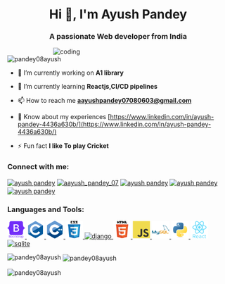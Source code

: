 <h1 align="center">Hi 👋, I'm Ayush Pandey</h1>
<h3 align="center">A passionate Web developer from India</h3>
<img  align="right" alt="coding" width="400" src="https://media2.giphy.com/media/2IudUHdI075HL02Pkk/giphy.gif?cid=6c09b952xo7aw2173zc023p4evg42j1jhl19h6g3llfsniw8&ep=v1_gifs_search&rid=giphy.gif&ct=g"

<p align="left"> <img src="https://komarev.com/ghpvc/?username=pandey08ayush&label=Profile%20views&color=0e75b6&style=flat" alt="pandey08ayush" /> </p>

- 🔭 I’m currently working on **A1 library**

- 🌱 I’m currently learning **Reactjs,CI/CD pipelines**

- 📫 How to reach me **aayushpandey07080603@gmail.com**

- 📄 Know about my experiences [https://www.linkedin.com/in/ayush-pandey-4436a630b/](https://www.linkedin.com/in/ayush-pandey-4436a630b/)

- ⚡ Fun fact **I like To play Cricket**

<h3 align="left">Connect with me:</h3>
<p align="left">
<a href="https://linkedin.com/in/ayush pandey" target="blank"><img align="center" src="https://raw.githubusercontent.com/rahuldkjain/github-profile-readme-generator/master/src/images/icons/Social/linked-in-alt.svg" alt="ayush pandey" height="30" width="40" /></a>
<a href="https://instagram.com/aayush_pandey_07" target="blank"><img align="center" src="https://raw.githubusercontent.com/rahuldkjain/github-profile-readme-generator/master/src/images/icons/Social/instagram.svg" alt="aayush_pandey_07" height="30" width="40" /></a>
<a href="https://www.hackerrank.com/ayush pandey" target="blank"><img align="center" src="https://raw.githubusercontent.com/rahuldkjain/github-profile-readme-generator/master/src/images/icons/Social/hackerrank.svg" alt="ayush pandey" height="30" width="40" /></a>
<a href="https://www.leetcode.com/ayush pandey" target="blank"><img align="center" src="https://raw.githubusercontent.com/rahuldkjain/github-profile-readme-generator/master/src/images/icons/Social/leet-code.svg" alt="ayush pandey" height="30" width="40" /></a>
<a href="https://auth.geeksforgeeks.org/user/ayush pandey" target="blank"><img align="center" src="https://raw.githubusercontent.com/rahuldkjain/github-profile-readme-generator/master/src/images/icons/Social/geeks-for-geeks.svg" alt="ayush pandey" height="30" width="40" /></a>
</p>

<h3 align="left">Languages and Tools:</h3>
<p align="left"> <a href="https://getbootstrap.com" target="_blank" rel="noreferrer"> <img src="https://raw.githubusercontent.com/devicons/devicon/master/icons/bootstrap/bootstrap-plain-wordmark.svg" alt="bootstrap" width="40" height="40"/> </a> <a href="https://www.cprogramming.com/" target="_blank" rel="noreferrer"> <img src="https://raw.githubusercontent.com/devicons/devicon/master/icons/c/c-original.svg" alt="c" width="40" height="40"/> </a> <a href="https://www.w3schools.com/cpp/" target="_blank" rel="noreferrer"> <img src="https://raw.githubusercontent.com/devicons/devicon/master/icons/cplusplus/cplusplus-original.svg" alt="cplusplus" width="40" height="40"/> </a> <a href="https://www.w3schools.com/css/" target="_blank" rel="noreferrer"> <img src="https://raw.githubusercontent.com/devicons/devicon/master/icons/css3/css3-original-wordmark.svg" alt="css3" width="40" height="40"/> </a> <a href="https://www.djangoproject.com/" target="_blank" rel="noreferrer"> <img src="https://cdn.worldvectorlogo.com/logos/django.svg" alt="django" width="40" height="40"/> </a> <a href="https://www.w3.org/html/" target="_blank" rel="noreferrer"> <img src="https://raw.githubusercontent.com/devicons/devicon/master/icons/html5/html5-original-wordmark.svg" alt="html5" width="40" height="40"/> </a> <a href="https://developer.mozilla.org/en-US/docs/Web/JavaScript" target="_blank" rel="noreferrer"> <img src="https://raw.githubusercontent.com/devicons/devicon/master/icons/javascript/javascript-original.svg" alt="javascript" width="40" height="40"/> </a> <a href="https://www.mysql.com/" target="_blank" rel="noreferrer"> <img src="https://raw.githubusercontent.com/devicons/devicon/master/icons/mysql/mysql-original-wordmark.svg" alt="mysql" width="40" height="40"/> </a> <a href="https://www.python.org" target="_blank" rel="noreferrer"> <img src="https://raw.githubusercontent.com/devicons/devicon/master/icons/python/python-original.svg" alt="python" width="40" height="40"/> </a> <a href="https://reactjs.org/" target="_blank" rel="noreferrer"> <img src="https://raw.githubusercontent.com/devicons/devicon/master/icons/react/react-original-wordmark.svg" alt="react" width="40" height="40"/> </a> <a href="https://www.sqlite.org/" target="_blank" rel="noreferrer"> <img src="https://www.vectorlogo.zone/logos/sqlite/sqlite-icon.svg" alt="sqlite" width="40" height="40"/> </a> </p>

<p><img align="left" src="https://github-readme-stats.vercel.app/api/top-langs?username=pandey08ayush&show_icons=true&locale=en&layout=compact" alt="pandey08ayush" /></p>

<p>&nbsp;<img align="center" src="https://github-readme-stats.vercel.app/api?username=pandey08ayush&show_icons=true&locale=en" alt="pandey08ayush" /></p>

<p><img align="center" src="https://github-readme-streak-stats.herokuapp.com/?user=pandey08ayush&" alt="pandey08ayush" /></p>
